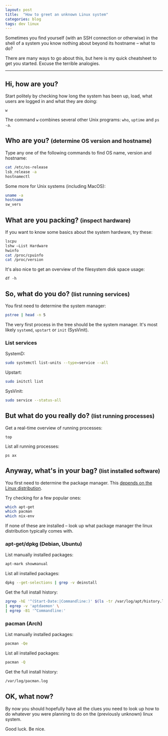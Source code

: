 ```yaml
---
layout: post
title:  "How to greet an unknown Linux system"
categories: blog
tags: dev linux
---
```


Sometimes you find yourself (with an SSH connection or otherwise) in the shell of a system you know nothing about beyond its hostname – what to do?

There are many ways to go about this, but here is my quick cheatsheet to get you started. Excuse the terrible analogies.

---

## Hi, how are you?
Start politely by checking how long the system has been up, load, what users are logged in and what they are doing:
```
w
```
The command `w` combines several other Unix programs: `who`, `uptime` and `ps -a`.

## Who are you? <small>(determine OS version and hostname)</small>
Type any one of the following commands to find OS name, version and hostname:
```sh
cat /etc/os-release
lsb_release -a
hostnamectl
```

Some more for Unix systems (including MacOS):
```sh
uname -a
hostname
sw_vers
```

## What are you packing? <small>(inspect hardware)</small>

If you want to know some basics about the system hardware, try these:
```sh
lscpu
lshw –List Hardware
hwinfo
cat /proc/cpuinfo
cat /proc/version
```

It's also nice to get an overview of the filesystem disk space usage:
```
df -h
```

## So, what do you do? <small>(list running services)</small>

You first need to determine the system manager:
```sh
pstree | head -n 5
```
The very first process in the tree should be the system manager. It's most likely `systemd`, `upstart` or `init` (SysVinit).

### List services
 SystemD:
```sh
sudo systemctl list-units --type=service --all
```

Upstart:
```sh
sudo initctl list
```

SysVinit:
```sh
sudo service --status-all
```

## But what do you really do? <small>(list running processes)</small>
Get a real-time overview of running processes:
```
top
```

List all running processes:
```
ps ax
```


## Anyway, what's in your bag? <small>(list installed software)</small>

You first need to determine the package manager. This [depends on the Linux distribution](https://en.wikipedia.org/wiki/List_of_software_package_management_systems#Linux).

Try checking for a few popular ones:
```sh
which apt-get
which pacman
which nix-env
```
If none of these are installed – look up what package manager the linux distribution typically comes with.

### apt-get/dpkg (Debian, Ubuntu)
List manually installed packages:
```sh
apt-mark showmanual
```

List all installed packages:
```sh
dpkg --get-selections | grep -v deinstall
```

Get the full install history:
```sh
zgrep -hE '^(Start-Date:|Commandline:)' $(ls -tr /var/log/apt/history.log*.gz ) \
| egrep -v 'aptdaemon' \
| egrep -B1 '^Commandline:'
```

### pacman (Arch)
List manually installed packages:
```sh
pacman -Qe
```

List all installed packages:
```sh
pacman -Q
```

Get the full install history:
```sh
/var/log/pacman.log
```

## OK, what now?

By now you should hopefully have all the clues you need to look up how to do whatever you were planning to do on the (previously unknown) linux system. 

Good luck. Be nice.
